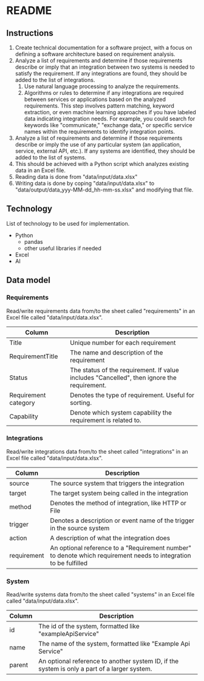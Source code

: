 # README

## Instructions

1. Create technical documentation for a software project, with a focus on defining a software architecture based on requirement analysis.
2. Analyze a list of requirements and determine if those requirements describe or imply that an integration between two systems is needed to satisfy the requirement. If any integrations are found, they should be added to the list of integrations.
   1. Use natural language processing to analyze the requirements.
   2. Algorithms or rules to determine if any integrations are required between services or applications based on the analyzed requirements. This step involves pattern matching, keyword extraction, or even machine learning approaches if you have labeled data indicating integration needs. For example, you could search for keywords like "communicate," "exchange data," or specific service names within the requirements to identify integration points.
3. Analyze a list of requirements and determine if those requirements describe or imply the use of any particular system (an application, service, external API, etc.). If any systems are identified, they should be added to the list of systems.
4. This should be achieved with a Python script which analyzes existing data in an Excel file.
5. Reading data is done from "data/input/data.xlsx"
6. Writing data is done by coping "data/input/data.xlsx" to "data/output/data_yyy-MM-dd_hh-mm-ss.xlsx" and modifying that file.

## Technology

List of technology to be used for implementation.

* Python
  * pandas
  * other useful libraries if needed
* Excel
* AI

## Data model

### Requirements

Read/write requirements data from/to the sheet called "requirements" in an Excel file called "data/input/data.xlsx".

Column | Description
------ | -----------
Title | Unique number for each requirement
RequirementTitle | The name and description of the requirement
Status | The status of the requirement. If value includes "Cancelled", then ignore the requirement.
Requirement category | Denotes the type of requirement. Useful for sorting.
Capability | Denote which system capability the requirement is related to.

### Integrations

Read/write integrations data from/to the sheet called "integrations" in an Excel file called "data/input/data.xlsx".

Column | Description
------ | ------------
source | The source system that triggers the integration
target | The target system being called in the integration
method | Denotes the method of integration, like HTTP or File
trigger | Denotes a description or event name of the trigger in the source system
action | A description of what the integration does
requirement | An optional reference to a "Requirement number" to denote which requirement needs to integration to be fulfilled

### System

Read/write systems data from/to the sheet called "systems" in an Excel file called "data/input/data.xlsx".

Column | Description
------ | ------------
id | The id of the system, formatted like "exampleApiService"
name | The name of the system, formatted like "Example Api Service"
parent | An optional reference to another system ID, if the system is only a part of a larger system.
